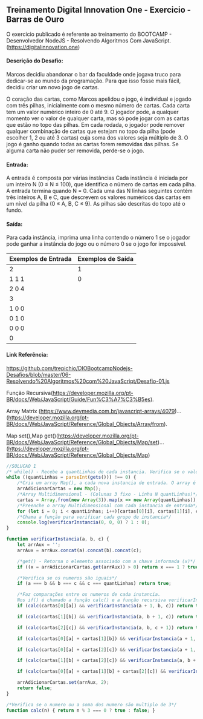 ## Treinamento Digital Innovation One - Exercicio - Barras de Ouro

O exercicio publicado é referente ao treinamento do BOOTCAMP - Desenvolvedor NodeJS -  Resolvendo Algoritmos Com JavaScript.
(https://digitalinnovation.one)

#### Descrição do Desafio:

Marcos decidiu abandonar o bar da faculdade onde jogava truco para dedicar-se ao mundo da programação. Para que isso fosse mais fácil, decidiu criar um novo jogo de cartas. 

O coração das cartas, como Marcos apelidou o jogo, é individual e jogado com três pilhas, inicialmente com o mesmo número de cartas. Cada carta tem um valor numérico inteiro de 0 até 9. O jogador pode, a qualquer momento ver o valor de qualquer carta, mas só pode jogar com as cartas que estão no topo das pilhas. Em cada rodada, o jogador pode remover qualquer combinação de cartas que estejam no topo da pilha (pode escolher 1, 2 ou até 3 cartas) cuja soma dos valores seja múltiplo de 3. O jogo é ganho quando todas as cartas forem removidas das pilhas. Se alguma carta não puder ser removida, perde-se o jogo.


#### Entrada:

A entrada é composta por várias instâncias Cada instância é iniciada por um inteiro N (0 ≤ N ≤ 100), que identifica o número de cartas em cada pilha. A entrada termina quando N = 0. Cada uma das N linhas seguintes contém três inteiros A, B e C, que descrevem os valores numéricos das cartas em um nível da pilha (0 ≤ A, B, C ≤  9). As pilhas são descritas do topo até o fundo.

#### Saída:

Para cada instância, imprima uma linha contendo o número 1 se o jogador pode ganhar a instância do jogo ou o número 0 se o jogo for impossível.

Exemplos de Entrada  | Exemplos de Saída
------------- | -------------
2 | 1
1 1 1 | 0
2 0 4 |
3 |
1 0 0 |
0 1 0 |
0 0 0 |
0 |





#### Link Referência:
https://github.com/trepichio/DIOBootcampNodejs-Desafios/blob/master/06-Resolvendo%20Algoritmos%20com%20JavaScript/Desafio-01.js

Função Recursiva(https://developer.mozilla.org/pt-BR/docs/Web/JavaScript/Guide/Fun%C3%A7%C3%B5es).

Array Matrix (https://www.devmedia.com.br/javascript-arrays/4079)...(https://developer.mozilla.org/pt-BR/docs/Web/JavaScript/Reference/Global_Objects/Array/from).

Map set(),Map get()(https://developer.mozilla.org/pt-BR/docs/Web/JavaScript/Reference/Global_Objects/Map/set)...(https://developer.mozilla.org/pt-BR/docs/Web/JavaScript/Reference/Global_Objects/Map)




```javascript
//SOLUCAO 1
/* while() - Recebe a quantLinhas de cada instancia. Verifica se o valor é igual a 0*/
while ((quantLinhas = parseInt(gets())) !== 0) {
    /*Cria um array Map(), a cada nova instancia de entrada. O array é criando novamente*/
    arrAdicionarCartas = new Map();
    /*Array Multidimensional - (Colunas 3 fixo - Linha N quantLinhas)*/
    cartas = Array.from(new Array(3)).map(x => new Array(quantLinhas));
    /*Preenche o array Multidimensional com cada instancia de entrada*/
    for (let i = 0; i < quantLinhas; i++)[cartas[0][i], cartas[1][i], cartas[2][i]] = gets().split(" ");
    /*Chama a função para verificar cada grupo de instancia*/
    console.log(verificarInstancia(0, 0, 0) ? 1 : 0);
}

function verificarInstancia(a, b, c) {
    let arrAux = '';
    arrAux = arrAux.concat(a).concat(b).concat(c);

    /*get() - Retorna o elemento associado com a chave informada (x)*/
    if ((x = arrAdicionarCartas.get(arrAux)) > 0) return x === 1 ? true : false;

    /*Verifica se os numeros são iguais*/
    if (a === b && b === c && c === quantLinhas) return true;

    /*Faz comparações entre os numeros de cada instancia. 
    Nos if() é chamado a função calc() e a função recursiva verificarInstancia()*/
    if (calc(cartas[0][a]) && verificarInstancia(a + 1, b, c)) return true;

    if (calc(cartas[1][b]) && verificarInstancia(a, b + 1, c)) return true;

    if (calc(cartas[2][c]) && verificarInstancia(a, b, c + 1)) return true;

    if (calc(cartas[0][a] + cartas[1][b]) && verificarInstancia(a + 1, b + 1, c)) return true;

    if (calc(cartas[0][a] + cartas[2][c]) && verificarInstancia(a + 1, b, c + 1)) return true;

    if (calc(cartas[1][b] + cartas[2][c]) && verificarInstancia(a, b + 1, c + 1)) return true;

    if (calc(cartas[0][a] + cartas[1][b] + cartas[2][c]) && verificarInstancia(a + 1, b + 1, c + 1)) return true;

    arrAdicionarCartas.set(arrAux, 2);
    return false;
}

/*Verifica se o numero ou a soma dos numero são multiplo de 3*/
function calc(n) { return n % 3 === 0 ? true : false; }
```

